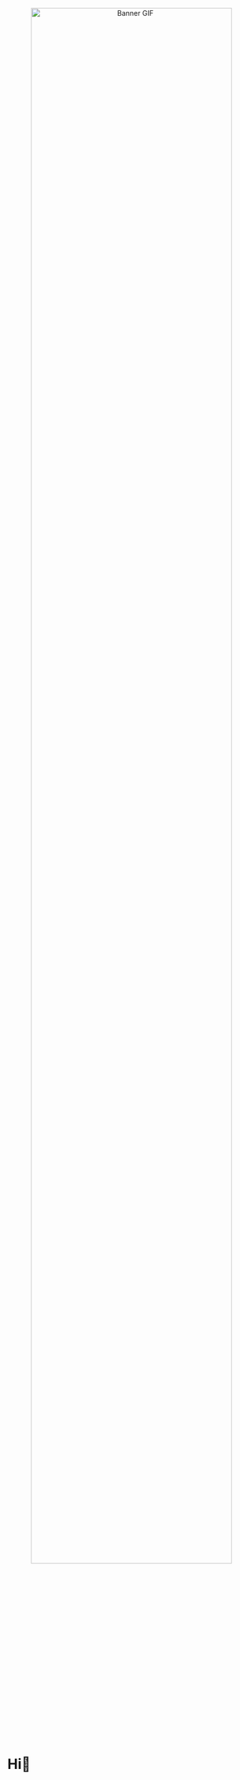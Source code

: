 <!-- Banner/GIF principal no topo -->
<p align="center">
  <img src="https://i.imgur.com/tI1Cf8b.gif" alt="Banner GIF" width="90%" />
</p>


# Hi👋  



